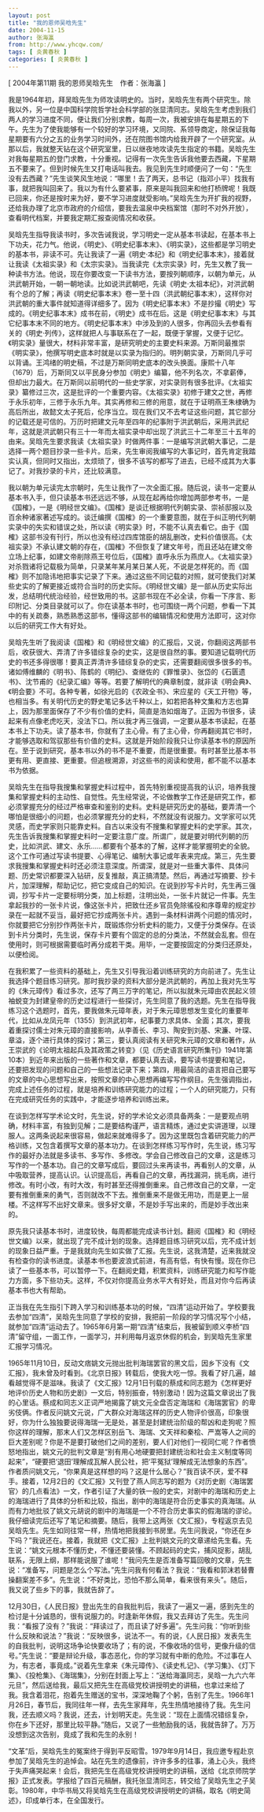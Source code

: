 ```yaml
---
layout: post
title: "我的恩师吴晗先生"
date: 2004-11-15
author: 张海瀛
from: http://www.yhcqw.com/
tags: [ 炎黄春秋 ]
categories: [ 炎黄春秋 ]
---
```



[ 2004年第11期 我的恩师吴晗先生　作者：张海瀛 ]


我是1964年初，拜吴晗先生为师攻读明史的。当时，吴晗先生有两个研究生。除我以外，另一位是中国科学院哲学社会科学部的张显清同志。吴晗先生考虑到我们两人的学习进度不同，便让我们分别求教，每周一次，我被安排在每星期五的下午。先生为了使我能够有一个较好的学习环境，又同院、系领导商定，除保证我每星期要有六分之五的业务学习时间外，还在院图书馆内给我开辟了一个研究室。从那以后，我就整天钻在这个研究室里，日以继夜地攻读先生指定的书籍。吴晗先生对我每星期五的登门求教，十分重视。记得有一次先生告诉我他要去西藏，下星期五不要来了。但到时候先生又打电话叫我去。我见到先生时顺便问了一句：“先生没有去西藏？”先生谈笑风生地说：“哪里！去了两天，总书记（指邓小平）找我有事，就把我叫回来了。我以为有什么要紧事，原来是叫我回来和他打桥牌呢！我既已回来，你还是按时来为好，要不学习进度就受影响。”吴晗先生为开扩我的视野，还给我办理了北京市政府的介绍信，要我去温泉中央档案馆（那时不对外开放），查看明代档案，并要我定期汇报查阅情况和收获。


吴晗先生指导我读书时，多次告诫我说，学习明史一定从基本书读起，在基本书上下功夫，花力气。他说，《明史》、《明史纪事本末》、《明实录》，这些都是学习明史的基本书，非读不可。先让我读了一遍《明史·本纪》和《明史纪事本末》，接着就让我读《太祖实录》和《太宗实录》。当我读完《太宗实录》时，先生又教了我一种读书方法。他说，现在你要改变一下读书方法，要按列朝顺序，以朝为单元，从洪武朝开始，一朝一朝地读。比如说洪武朝吧，先读《明史·太祖本纪》，对洪武朝有个总的了解；再读《明史纪事本末》卷一至十四（洪武朝纪事本末），这样你对洪武朝的重大事件就知道得详细多了。因为《明史纪事本末》不是抄撮《明史》写成的。《明史纪事本末》成书在前，《明史》成书在后。这是《明史纪事本末》与其它纪事本末不同的地方。《明史纪事本末》中涉及到的人很多，你再回头去参看有关的《明史·列传》，这样就把人与事联系在了一起，既便于掌握，又便于记忆。《明实录》量很大，材料非常丰富，是研究明史的主要史料来源。万斯同最推崇《明实录》，他撰写明史底本时就是以实录为指归的。明列朝实录，万斯同几乎可以背诵。王鸿绪的明史稿，不过是万斯同明史底本的改头换面。康熙十八年（1679）后，万斯同又以平民身分参加《明史》编纂，他不列名次，不拿薪俸，但却出力最大。在万斯同以前明代的一些史学家，对实录则有很多批评。《太祖实录》纂修过三次，这是批评的一个重要内容。《太祖实录》初修于建文之世，再修于永乐初年，三修于永乐九年。其实再修和三修的用意，就在于证明燕王朱棣确为高后所出，故懿文太子死后，伦序当立。现在我们又不去考证这些问题，其它部分的记载还是可信的。万历时把建文元年至四年的纪事附于洪武朝后，采用洪武纪年，这就是洪武朝只有三十一年而太祖实录中却出现了洪武三十二年至三十五年的由来。吴晗先生要求我读《太祖实录》时做两件事：一是编写洪武朝大事记，二是选择一两个题目抄录一些卡片。后来，先生审阅我编写的大事记时，首先肯定我踏实认真，但同时又指出，太烦琐了，很多不该写的都写了进去，已经不成其为大事记了。对我抄录的卡片，还比较满意。


我以朝为单元读完太宗朝时，先生让我作了一次全面汇报。随后说，读书一定要从基本书入手，但只读基本书还远远不够，从现在起再给你增加两部参考书，一是《国榷》，一是《明经世文编》。《国榷》是谈迁根据明代列朝实录、崇祯邸报以及百余种诸家著述写成的。谈迁编撰《国榷》的一个重要意图，就在于纠正明代列朝实录中的失实和错误之处，所以读《明实录》时，不能不认真去看它。由于《国榷》这部书没有刊行，所以也没有经过四库馆臣的胡乱删改，史料价值很高。《太祖实录》不承认建文朝的存在，《国榷》不但恢复了建文年号，而且还站在建文帝立场上纪事，如建文帝削除燕王号位后，《国榷》直呼永乐为燕庶人。《太祖实录》对杀戮诸将记载极为简单，只录某年某月某日某人死，不说是怎样死的。而《国榷》则不加隐讳地把事实记录了下来。通过这些不同记载的对照，就可使我们对某些史实的了解更接近或符合当时的历史实际。《明经世文编》是一部从历史实际出发，总结明代统治经验，经世致用的书。这部书现在不必全读，你看一下序言、影印附记、分类目录就可以了。你在读基本书时，也可围绕一两个问题，参看一下其中的有关疏奏，熟悉熟悉这部书，懂得这部书的编辑情况和使用方法即可，这对你以后的研究工作大有好处。


吴晗先生听了我阅读《国榷》和《明经世文编》的汇报后，又说，你翻阅这两部书后，收获很大、弄清了许多错综复杂的史实，这是很自然的事。要知道记载明代历史的书还多得很哪！要真正弄清许多错综复杂的史实，还需要翻阅很多很多的书。诸如傅维麟的《明书》、陈鹤的《明纪》、查继佐的《罪惟录》、张岱的《石匮遗书》、沈节甫的《纪录汇编》等等。若要了解明代的典章制度，就非读《明会典》、《明会要》不可。各种专著，如徐光启的《农政全书》、宋应星的《天工开物》等，也相当多。有关明代历史的野史笔记多达千种以上，如若把各种文集和方志也算上，因为那里面保存了不少有价值的史料，简直是浩如烟海了。正因为书很多，读起来有点像老虎吃天，没法下口。所以我才再三强调，一定要从基本书读起，在基本书上下功夫。读了基本书，你就有了主心骨。有了主心骨，你再翻阅其它书时，才能够选取和驾驭那些有价值的史料。这就是开始阶段我只让你读基本书的原因所在。至于说到研究，基本书以外的书不是不重要，而是很重要。有时甚至比基本书更有用、更直接、更重要。但追根溯源，对这些书的阅读和使用，都不能不以基本书为依据。


吴晗先生在指导我搜集和掌握史料过程中，首先特别重视提高我的认识，培养我搜集和掌握史料的主动性、自觉性。先生经常说，不论做教学工作还是研究工作，都必须掌握充分的经过严格审查和鉴别的史料。史料是研究历史的基础，要弄清一个哪怕是很细小的问题，也必须掌握充分的史料，不然就没有说服力。文学家可以凭灵感，而史学家则只能靠史料。自古以来没有不搜集和掌握史料的史学家。其次，先生告诉我搜集和掌握史料时一定要注意广度。所谓广，就是要对明代列朝的历史，比如洪武、建文、永乐……都要有个基本的了解，这样才能掌握明史的全貌。这个工作可通过写读书提要、心得笔记、编制大事记或年表来完成。第三，先生要求我搜集和掌握史料时还必须注意深度。所谓深，就是对一些重大事件、具体问题、历史常识都要深入钻研，反复推敲，真正搞清楚。然后，再通过写摘要、抄卡片，加深理解，帮助记忆，把它变成自己的知识。在说到抄写卡片时，先生再三强调，抄写卡片一定要标明分类，加上标题，注明出处，一张卡片就记一件事。先生拿起我抄的一张卡片说，像这张卡片，把致仕还乡官员免除徭役和序尊卑的规定抄录在一起就不妥当，最好把它抄成两张卡片。遇到一条材料讲两个问题的情况时，你就要把它分别抄作两张卡片，既锻炼你分析史料的能力，又便于分类保存。在谈到卡片分类时，先生说，保存卡片要有个固定的总的分类法，不然就会乱套。但在使用时，则可根据需要临时再分成若干类。用毕，一定要按固定的分类归还原处，以便检阅。


在我积累了一些资料的基础上，先生又引导我沿着训练研究的方向前进了。先生让我选择个题目练习研究。那时我抄录的资料大部分是洪武朝的，再加上我对先生写的《朱元璋传》看过多次，还写了两三万字的笔记，所以拟就朱元璋由农民起义领袖蜕变为封建皇帝的历史过程进行一些探讨，先生同意了我的选题。先生在指导我练习这个选题时，首先，要我做朱元璋年表，对于朱元璋思想发生变化的重要年代，比如从龙凤元年（1355）到洪武初年，纪事要力求具体、全面；其次，要我着重探讨儒士对朱元璋的直接影响，从李善长、李习、陶安到刘基、宋濂、叶琛、章溢，逐个进行具体的探讨；第三，要认真阅读有关研究朱元璋的文章和著作，从王崇武的《论明太祖起兵及其政策之转变》（见《历史语言研究所集刊》1941年第10本）到近年来出版的一些著作和文章，都要认真去读，要写读书提要和笔记，还要把发现的问题和自己的一些想法记录下来；第四，用最简洁的语言把自己要写的文章的中心思想写出来，按照文章的中心思想再编写写作纲目。先生强调指出，完成上述任务的过程，就是培养和训练研究能力的过程；一个人的研究能力，只有在完成研究任务的实践中，才能逐步培养和训练出来。


在谈到怎样写学术论文时，先生说，好的学术论文必须具备两条：一是要观点明确，材料丰富，有独到见解；二是要结构谨严，语言精炼，通过史实讲道理，以理服人。这两条说起来很容易，做起来就难得多了。因为这里既包含着研究能力的严格训练，又包含着撰写文章的基本功力。在谈到怎样练习写作时，先生说，练习写作的最好办法就是多读书、多写作、多修改。学会自己修改自己的文章，这是练习写作的一个基本功。自己的文章写成后，要回过头来再读书，再看别人的文章，从中吸取营养，提高认识。认识提高后，再看自己的文章，再找漏洞，挑毛病，进行修改。有时小改，有时大改，有时甚至还得推倒重来。自己修改自己的文章，一定要有推倒重来的勇气，否则就改不下去。推倒重来不是做无用功，而是更上一层楼。不这样写不出好文章来。很多好文章，不是妙手写出来的，而是妙手改出来的。


原先我只读基本书时，进度较快，每周都能完成读书计划。翻阅《国榷》和《明经世文编》以来，就出现了完不成计划的现象。选择题目练习研究以后，完不成计划的现象日益严重。于是我就向先生如实做了汇报。先生说，这我清楚，近来我就没有检查你的读书进度。读基本书也要波浪式前进，有高有低，有快有慢。现在你已读了一些基本书，可以暂停一下。在翻阅史籍，积累资料，训练研究能力和写作能力方面，多下些功夫。这样，不仅对你提高业务水平大有好处，而且对你今后再读基本书也大有帮助。


正当我在先生指引下跨入学习和训练基本功的时候，“四清”运动开始了。学校要我去参加“四清”，吴晗先生同意了学校的安排，我把前一阶段的学习情况写个小结，就参加“四清”运动去了。1965年6月第一期“四清”结束后，我被留到顺义李桥“四清”留守组，一面工作，一面学习，并利用每月返京休假的机会，到吴晗先生家里汇报学习情况。


1965年11月10日，反动文痞姚文元抛出批判海瑞罢官的黑文后，因乡下没有《文汇报》，我未曾及时看到。《北京日报》转载后，使我大吃一惊。我看了好几遍，越看越觉得不是滋味。我读了《文汇报》12月1日刊载的蔡成和同志题为《怎样更好地评价历史人物和历史剧》一文后，特别振奋，特别激动！因为这篇文章说出了我的心里话。蔡成和同志义正词严地揭露了姚文元全盘否定海瑞和《海瑞罢官》的卑劣伎俩。作者反问姚文元说，广大群众对海瑞这样的历史人物评价很高，印象很好，你为什么独独要说得海瑞一无是处，甚至是封建统治阶级的帮凶和走狗呢？照你这样的理解，那末人们又怎样区别岳飞、海瑞、文天祥和秦桧、严嵩等人之间的巨大差别呢？你是不是要打破他们之间的差别，要人们对他们一视同仁呢？作者愤怒地指出，姚文元的批判文章是“别有用心地硬要把封建统治和社会主义制度等同起来”，“硬要把‘退田’理解成瓦解人民公社，把‘平冤狱’理解成无法想象的东西”。作者质问姚文元，“你果真是这样想的吗？这是什么居心？”我百读不厌，爱不释手。接着，12月2日的《文汇报》又刊登了燕人同志写的题为《对历史剧〈海瑞罢官〉的几点看法》一文，作者引证了大量的铁一般的史实，对剧中的海瑞和历史上的海瑞进行了具体的分析和比较，指出，剧中的海瑞是符合历史事实的真海瑞。从而有力地批驳了姚文元胡说的剧中的海瑞是一个不符合历史事实的假海瑞的谬论。我仔细读完后还写了笔记和摘要。随后，我带上这两张《文汇报》，专程返京去见吴晗先生。先生如同往常一样，热情地把我接到书房里。先生问我说，“你还在乡下吗？”我说还在。接着，我就把《文汇报》上批判姚文元的文章递给先生看。先生说：“姚文元根本不懂历史，不懂还要装懂。不顾起码的史实，捕风捉影，胡乱联系，无限上纲，那样能说服了谁呢！”我问先生是否准备写篇回敬的文章，先生说：“准备写，问题是怎么个写法。”先生问我有何看法？我说：“我看和郭沫若替曹操翻案差不多”。先生说：“不好类比，恐怕不那么简单，看来很有来头”。随后，我又说了些乡下的事，我就告辞了。


12月30日，《人民日报》登出先生的自我批判后，我读了一遍又一遍，感到先生的检讨是十分诚恳的，很有说服力的。时逢新年休假，我又去拜访了先生。先生问我：“看报了没有？”我说：“拜读过了，而且读了好多遍”。先生问我：“你听到些什么反映和说法？”我说：“反映很多，说法不一。有的说，《人民日报》发表先生的自我批判，说明这场争论快要收场了；有的说，不像收场的信号，更像升级的信号。”先生说：“要是辩论升级，事态恶化，你的学习就有中断的危险。不过事在人为，有志者，事竟成。”说着先生拿来《朱元璋传》、《读史札记》、《学习集》、《灯下集》、《投枪集》、《海瑞集》，分别在封面上写上：“送给海瀛同志，吴晗一九六六年元旦”，然后送给我，最后又把先生在高级党校讲授明史的讲稿，也拿过来给了我。我含着泪花，抱着先生赠送的宝书，深深地鞠了个躬，告别了先生。1966年1月26日，春节后，我同往年一样，去先生家拜年，先生热情地接待了我。先生问我，还去顺义吗？我说，还去，计划明天走。先生说：“现在上面情况错综复杂，你在乡下还好，那里比较平静。”随后，又说了一些勉励我的话，我就告辞了。万万没想到这次告别，竟成了我和先生的永别！


“文革”后，吴晗先生的冤案终于得到平反昭雪。1979年9月14日，我应邀专程赴京参加了吴晗先生的追悼会。站在先生的遗像前，许许多多的往事，涌上心头，我终于失声痛哭起来！会后，我把先生在高级党校讲授明史的讲稿，送给《北京师院学报》正式发表。学报给了四百元稿酬，我托张显清同志，转交给了吴晗先生之子吴彰。1980年，中华书局又将吴晗先生在高级党校讲授明史的讲稿，取名《明史简述》，印成单行本，在全国发行。


